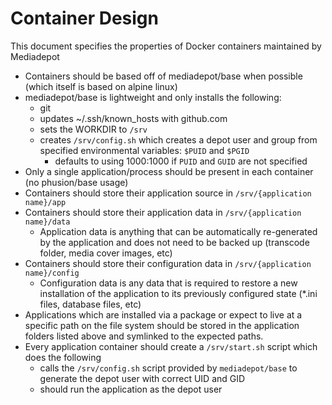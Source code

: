 # Container Design

This document specifies the properties of Docker containers maintained by Mediadepot


- Containers should be based off of mediadepot/base when possible (which itself is based on alpine linux)
- mediadepot/base is lightweight and only installs the following:
  - git
  - updates ~/.ssh/known_hosts with github.com
  - sets the WORKDIR to `/srv`
  - creates `/srv/config.sh` which creates a depot user and group from specified environmental variables: `$PUID` and `$PGID`
    - defaults to using 1000:1000 if `PUID` and `GUID` are not specified   
- Only a single application/process should be present in each container (no phusion/base usage)
- Containers should store their application source in `/srv/{application name}/app`
- Containers should store their application data in `/srv/{application name}/data`
  - Application data is anything that can be automatically re-generated by the application and does not need to be backed up (transcode folder, media cover images, etc)
- Containers should store their configuration data in `/srv/{application name}/config`
  - Configuration data is any data that is required to restore a new installation of the application to its previously configured state (*.ini files, database files, etc)
- Applications which are installed via a package or expect to live at a specific path on the file system should be stored in the application folders listed above and symlinked to the expected paths.
- Every application container should create a `/srv/start.sh` script which does the following
  - calls the `/srv/config.sh` script provided by `mediadepot/base` to generate the depot user with correct UID and GID 
  - should run the application as the depot user
